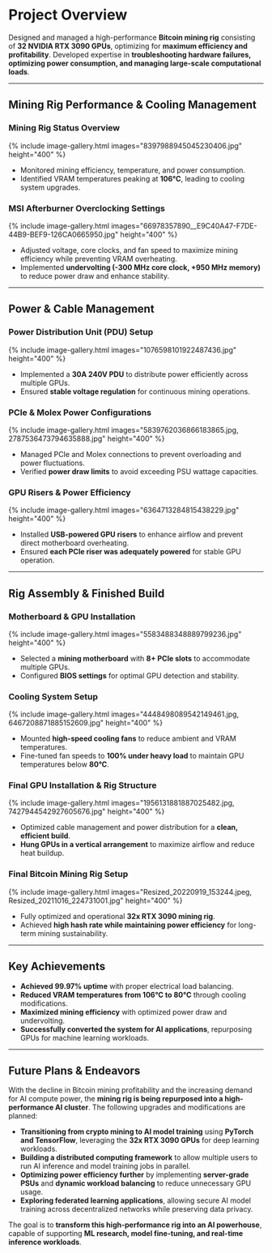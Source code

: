 # Project Overview  
Designed and managed a high-performance **Bitcoin mining rig** consisting of **32 NVIDIA RTX 3090 GPUs**, optimizing for **maximum efficiency and profitability**. Developed expertise in **troubleshooting hardware failures, optimizing power consumption, and managing large-scale computational loads**.  

---

## Mining Rig Performance & Cooling Management  

### Mining Rig Status Overview  
{% include image-gallery.html images="8397988945045230406.jpg" height="400" %}  
- Monitored mining efficiency, temperature, and power consumption.  
- Identified VRAM temperatures peaking at **106°C**, leading to cooling system upgrades.  

### MSI Afterburner Overclocking Settings  
{% include image-gallery.html images="66978357890__E9C40A47-F7DE-44B9-BEF9-126CA0665950.jpg" height="400" %}  
- Adjusted voltage, core clocks, and fan speed to maximize mining efficiency while preventing VRAM overheating.  
- Implemented **undervolting (-300 MHz core clock, +950 MHz memory)** to reduce power draw and enhance stability.  

---

## Power & Cable Management  

### Power Distribution Unit (PDU) Setup  
{% include image-gallery.html images="1076598101922487436.jpg" height="400" %}  
- Implemented a **30A 240V PDU** to distribute power efficiently across multiple GPUs.  
- Ensured **stable voltage regulation** for continuous mining operations.  

### PCIe & Molex Power Configurations  
{% include image-gallery.html images="5839762036866183865.jpg, 2787536473794635888.jpg" height="400" %}  
- Managed PCIe and Molex connections to prevent overloading and power fluctuations.  
- Verified **power draw limits** to avoid exceeding PSU wattage capacities.  

### GPU Risers & Power Efficiency  
{% include image-gallery.html images="6364713284815438229.jpg" height="400" %}  
- Installed **USB-powered GPU risers** to enhance airflow and prevent direct motherboard overheating.  
- Ensured **each PCIe riser was adequately powered** for stable GPU operation.  

---

## Rig Assembly & Finished Build  

### Motherboard & GPU Installation  
{% include image-gallery.html images="5583488348889799236.jpg" height="400" %}  
- Selected a **mining motherboard** with **8+ PCIe slots** to accommodate multiple GPUs.  
- Configured **BIOS settings** for optimal GPU detection and stability.  

### Cooling System Setup  
{% include image-gallery.html images="4448498089542149461.jpg, 6467208871885152609.jpg" height="400" %}  
- Mounted **high-speed cooling fans** to reduce ambient and VRAM temperatures.  
- Fine-tuned fan speeds to **100% under heavy load** to maintain GPU temperatures below **80°C**.  

### Final GPU Installation & Rig Structure  
{% include image-gallery.html images="1956131881887025482.jpg, 7427944542927605676.jpg" height="400" %}  
- Optimized cable management and power distribution for a **clean, efficient build**.  
- **Hung GPUs in a vertical arrangement** to maximize airflow and reduce heat buildup.  

### Final Bitcoin Mining Rig Setup  
{% include image-gallery.html images="Resized_20220919_153244.jpeg, Resized_20211016_224731001.jpg" height="400" %}  
- Fully optimized and operational **32x RTX 3090 mining rig**.  
- Achieved **high hash rate while maintaining power efficiency** for long-term mining sustainability.  

---

## Key Achievements  
- **Achieved 99.97% uptime** with proper electrical load balancing.  
- **Reduced VRAM temperatures from 106°C to 80°C** through cooling modifications.  
- **Maximized mining efficiency** with optimized power draw and undervolting.  
- **Successfully converted the system for AI applications**, repurposing GPUs for machine learning workloads.  

---
## Future Plans & Endeavors  

With the decline in Bitcoin mining profitability and the increasing demand for AI compute power, the **mining rig is being repurposed into a high-performance AI cluster**. The following upgrades and modifications are planned:  

- **Transitioning from crypto mining to AI model training** using **PyTorch and TensorFlow**, leveraging the **32x RTX 3090 GPUs** for deep learning workloads.  
- **Building a distributed computing framework** to allow multiple users to run AI inference and model training jobs in parallel.  
- **Optimizing power efficiency further** by implementing **server-grade PSUs** and **dynamic workload balancing** to reduce unnecessary GPU usage.  
- **Exploring federated learning applications**, allowing secure AI model training across decentralized networks while preserving data privacy.  

The goal is to **transform this high-performance rig into an AI powerhouse**, capable of supporting **ML research, model fine-tuning, and real-time inference workloads**.  
